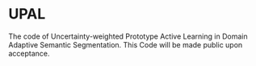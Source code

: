 # UPAL
The code of Uncertainty-weighted Prototype Active Learning in Domain Adaptive Semantic Segmentation.
This Code will be made public upon acceptance.
